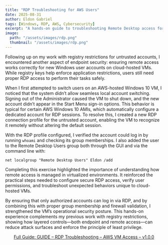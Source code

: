 ```yaml
---
title: "RDP Troubleshooting for AWS Users"
date: 2025-08-31
author: Eldon Gabriel
tags: [Windows, RDP, AWS, Cybersecurity]
excerpt: "A hands-on guide to troubleshooting Remote Desktop access for new user accounts on AWS-hosted Windows 10 VMs."
image:
  path: "/assets/images/rdp.png"
  thumbnail: "/assets/images/rdp.png"
---
```


Following up on my work with registry restrictions for untrusted accounts, I encountered another aspect of endpoint security: ensuring remote access works correctly for new Windows user accounts on cloud-hosted VMs. While registry keys help enforce application restrictions, users still need proper RDP access to perform their tasks safely.  

When I first attempted to switch users on an AWS-hosted Windows 10 VM, I noticed that the system didn’t allow seamless local account switching. Signing out of the Administrator caused the VM to shut down, and the new account didn’t appear in the Start Menu sign-in options. This behavior is typical for certain AWS Windows 10 AMIs, which automatically configure a dedicated account for RDP sessions. To resolve this, I created a new RDP connection profile for the untrusted account, enabling the VM to recognize it remotely without altering the default session.  

With the RDP profile configured, I verified the account could log in by running `whoami` and checking its group memberships. I also added the user to the Remote Desktop Users group both through the GUI and via the command line with:  

```
net localgroup "Remote Desktop Users" Eldon /add
```

Completing this exercise highlighted the importance of understanding how remote access is managed in virtualized environments. It reinforced the practical steps needed to configure secure RDP access, verify user permissions, and troubleshoot unexpected behaviors unique to cloud-hosted VMs.  

By ensuring that only authorized accounts can log in via RDP, and by combining this with proper group membership and firewall validation, I strengthened the VM’s operational security posture. This hands-on experience complements my previous work with registry restrictions, showing how layered controls—both endpoint and remote access—can reduce attack surfaces and enforce the principle of least privilege.  

<p align="center">
  <a href="https://github.com/EldonGabriel/eldongabriel.github.io/blob/main/assets/guides/GUIDE%20%E2%80%93%20Endpoint%20Security%20with%20the%20Windows%20Registry%20%E2%80%93%20v1.0.0.pdf" target="_blank">
    Full Guide: GUIDE – RDP Troubleshooting – AWS VM Access – v1.0.0
  </a>
</p>
